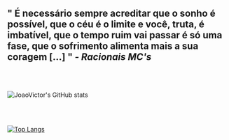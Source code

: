 ## " É necessário sempre acreditar que o sonho é possível, que o céu é o limite e você, truta, é imbatível, que o tempo ruim vai passar é só uma fase, que o sofrimento alimenta mais a sua coragem [...] " ***- Racionais MC's***

<br>
<br>

![JoaoVictor's GitHub stats](https://github-readme-stats.vercel.app/api?username=JoaoVictorMagalhaesSouza&show_icons=true)

<br>
<br>

[![Top Langs](https://github-readme-stats.vercel.app/api/top-langs/?username=JoaoVictorMagalhaesSouza&layout=compact)](https://github.com/anuraghazra/github-readme-stats)


<br>
<br>




<!--
**JoaoVictorMagalhaesSouza/JoaoVictorMagalhaesSouza** is a ✨ _special_ ✨ repository because its `README.md` (this file) appears on your GitHub profile.

Here are some ideas to get you started:

- 🔭 I’m currently working on ...
- 🌱 I’m currently learning ...
- 👯 I’m looking to collaborate on ...
- 🤔 I’m looking for help with ...
- 💬 Ask me about ...
- 📫 How to reach me: ...
- 😄 Pronouns: ...
- ⚡ Fun fact: ...
-->
